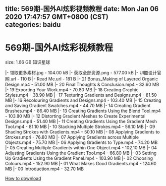 
title: 569期-国外AI炫彩视频教程
date: Mon Jan 06 2020 17:47:57 GMT+0800 (CST)    
categories: baidu
---

# 569期-国外AI炫彩视频教程
size: 1.66 GB
 知识星球
 
|- 领取更多素材.jpg - 104.00 kB
|- 获取全部资源.png - 577.00 kB
|- UI酷设计官网.url - 110 B
|- Read Me.url - 181 B
|- 21 Bonus_Making of Layered Organic Design.mp4 - 51.00 MB
|- 20 Final Thoughts & Conclusion.mp4 - 32.60 MB
|- 19 Exporting Your Work.mp4 - 70.80 MB
|- 18 Creating Graphic Styles.mp4 - 38.90 MB
|- 17 Texturing Gradients and Designs.mp4 - 81.50 MB
|- 16 Recolouring Gradients and Designs.mp4 - 103.40 MB
|- 15 Creating and Saving Gradient Swatches.mp4 - 44.70 MB
|- 14 Creating Gradient Brushes.mp4 - 86.40 MB
|- 13 Creating Gradients Using the Blend Tool.mp4 - 103.80 MB
|- 12 Distorting Gradient Meshes to Create Experimental Designs.mp4 - 51.40 MB
|- 11 Creating Gradients Using the Gradient Mesh Tool.mp4 - 81.10 MB
|- 10 Stacking Multiple Strokes.mp4 - 56.10 MB
|- 09 Shading Strokes with Gradients.mp4 - 50.10 MB
|- 08 Applying Gradients to Strokes.mp4 - 76.80 MB
|- 07 Applying Gradients across Multiple Objects.mp4 - 75.70 MB
|- 06 Applying Gradients to Type.mp4 - 74.20 MB
|- 05 Creating Multiple Gradients within One Object.mp4 - 102.10 MB
|- 04 Adjusting Gradients Using the Gradient Tool.mp4 - 66.80 MB
|- 03 Setting Up Gradients Using the Gradient Panel.mp4 - 103.90 MB
|- 02 Choosing Colours.mp4 - 152.90 MB
|- 01 What Makes Good Gradients.mp4 - 124.60 MB
|- 00 Introduction.mp4 - 32.70 MB

[How to download](https://bpcam.bemobtrk.com/go/2ceec3aa-1ca2-46d6-b9ff-aaa5c184517c?jno=2553)